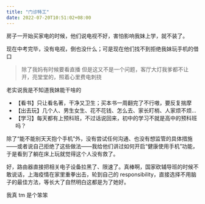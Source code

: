 ```yaml
---
title: "门诊特工"
date: 2022-07-20T10:51:02+08:00
---
```


房子一开始买家电的时候，他们说电视不好，害怕影响我妹上学，就不装了。

现在中考完毕，没有电视，倒也没什么；可是现在他们找不到拒绝我妹玩手机的借口

> 除了我妈有时候要看直播
> 但是这又不是一个问题，客厅大灯我爹都不让开，亮堂堂的，照着心里费电刺挠

老实说我是不知道我妹能干啥的

- 【看书】只让看名著，干净又卫生；买本书一周翻完了不行嗷，要反复揣摩
- 【出去玩】几个人、男生女生、花不花钱、怎么去、家长盯梢、人家烦不烦…
- 【学习】每天都有上预科班，不过话说回来，初中的学习不就是高中的预科班吗？

除了“能不能别天天抱个手机”外，没有尝试任何沟通、也没有想监管的具体措施——或者说自己拒绝了这些做法——我给他们讲过如何开启“健康使用手机”功能，于是看到了躺在床上玩就觉得这个人没有救了。

好，路由器直接把相关电子设备拉黑了、限速了。真棒啊，国家砍辅导班的时候不敢说话，上海疫情在家里重拳出击，轮到自己的 responsibility，直接选择不用脑子的最佳方法，等长大了自然明白这都是为了她好。

我真 tm 是个笨笨
